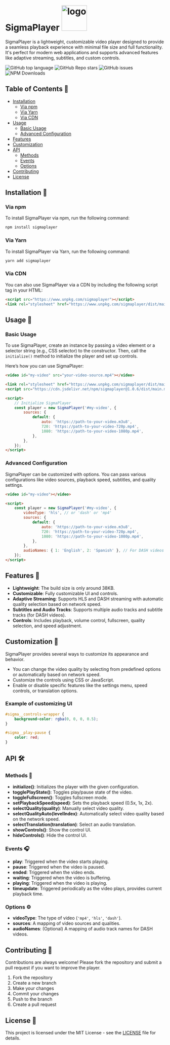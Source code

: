 # SigmaPlayer <img src="https://github.com/user-attachments/assets/7bb08681-bc07-4347-9fbc-d57e196055b6" alt="logo" width="80"/>

SigmaPlayer is a lightweight, customizable video player designed to provide a seamless playback experience with minimal file size and full functionality. It's perfect for modern web applications and supports advanced features like adaptive streaming, subtitles, and custom controls.

![GitHub top language](https://img.shields.io/github/languages/top/zachey01/SigmaPlayer)
![GitHub Repo stars](https://img.shields.io/github/stars/zachey01/SigmaPlayer)
![GitHub issues](https://img.shields.io/github/issues/zachey01/SigmaPlayer)
![NPM Downloads](https://img.shields.io/npm/dm/sigmaplayer)

## Table of Contents 📑

-   [Installation](#installation)
    -   [Via npm](#via-npm)
    -   [Via Yarn](#via-yarn)
    -   [Via CDN](#via-cdn)
-   [Usage](#usage)
    -   [Basic Usage](#basic-usage)
    -   [Advanced Configuration](#advanced-configuration)
-   [Features](#features)
-   [Customization](#customization)
-   [API](#api)
    -   [Methods](#methods)
    -   [Events](#events)
    -   [Options](#options)
-   [Contributing](#contributing)
-   [License](#license)

## Installation 🚀

### Via npm

To install SigmaPlayer via npm, run the following command:

```bash
npm install sigmaplayer
```

### Via Yarn

To install SigmaPlayer via Yarn, run the following command:

```bash
yarn add sigmaplayer
```

### Via CDN

You can also use SigmaPlayer via a CDN by including the following script tag in your HTML:

```html
<script src="https://www.unpkg.com/sigmaplayer"></script>
<link rel="stylesheet" href="https://www.unpkg.com/sigmaplayer/dist/main.css" />
```

## Usage 📄

### Basic Usage

To use SigmaPlayer, create an instance by passing a video element or a selector string (e.g., CSS selector) to the constructor. Then, call the `initialize()` method to initialize the player and set up controls.

Here’s how you can use SigmaPlayer:

```html
<video id="my-video" src="your-video-source.mp4"></video>

<link rel="stylesheet" href="https://www.unpkg.com/sigmaplayer/dist/main.css" />
<script src="https://cdn.jsdelivr.net/npm/sigmaplayer@1.0.6/dist/main.min.js"></script>

<script>
    // Initialize SigmaPlayer
    const player = new SigmaPlayer('#my-video', {
        sources: {
            default: {
                auto: 'https://path-to-your-video.m3u8',
                720: 'https://path-to-your-video-720p.mp4',
                1080: 'https://path-to-your-video-1080p.mp4',
            },
        },
    });
</script>
```

### Advanced Configuration

SigmaPlayer can be customized with options. You can pass various configurations like video sources, playback speed, subtitles, and quality settings.

```html
<video id="my-video"></video>

<script>
    const player = new SigmaPlayer('#my-video', {
        videoType: 'hls', // or 'dash' or 'mp4'
        sources: {
            default: {
                auto: 'https://path-to-your-video.m3u8',
                720: 'https://path-to-your-video-720p.mp4',
                1080: 'https://path-to-your-video-1080p.mp4',
            },
        },
        audioNames: { 1: 'English', 2: 'Spanish' }, // For DASH videos with multiple audio tracks
    });
</script>
```

## Features 🌟

-   **Lightweight**: The build size is only around 38KB.
-   **Customizable**: Fully customizable UI and controls.
-   **Adaptive Streaming**: Supports HLS and DASH streaming with automatic quality selection based on network speed.
-   **Subtitles and Audio Tracks**: Supports multiple audio tracks and subtitle tracks (for DASH videos).
-   **Controls**: Includes playback, volume control, fullscreen, quality selection, and speed adjustment.

## Customization 🎨

SigmaPlayer provides several ways to customize its appearance and behavior.

-   You can change the video quality by selecting from predefined options or automatically based on network speed.
-   Customize the controls using CSS or JavaScript.
-   Enable or disable specific features like the settings menu, speed controls, or translation options.

### Example of customizing UI

```css
#sigma__controls-wrapper {
    background-color: rgba(0, 0, 0, 0.5);
}

#sigma__play-pause {
    color: red;
}
```

## API 🛠️

### Methods 📡

-   **initialize()**: Initializes the player with the given configuration.
-   **togglePlayState()**: Toggles play/pause state of the video.
-   **toggleFullscreen()**: Toggles fullscreen mode.
-   **setPlaybackSpeed(speed)**: Sets the playback speed (0.5x, 1x, 2x).
-   **selectQuality(quality)**: Manually select video quality.
-   **selectQualityAuto(levelIndex)**: Automatically select video quality based on the network speed.
-   **selectTranslation(translation)**: Select an audio translation.
-   **showControls()**: Show the control UI.
-   **hideControls()**: Hide the control UI.

### Events 🎧

-   **play**: Triggered when the video starts playing.
-   **pause**: Triggered when the video is paused.
-   **ended**: Triggered when the video ends.
-   **waiting**: Triggered when the video is buffering.
-   **playing**: Triggered when the video is playing.
-   **timeupdate**: Triggered periodically as the video plays, provides current playback time.

### Options ⚙️

-   **videoType**: The type of video (`'mp4'`, `'hls'`, `'dash'`).
-   **sources**: A mapping of video sources and qualities.
-   **audioNames**: (Optional) A mapping of audio track names for DASH videos.

## Contributing 🤝

Contributions are always welcome! Please fork the repository and submit a pull request if you want to improve the player.

1. Fork the repository
2. Create a new branch
3. Make your changes
4. Commit your changes
5. Push to the branch
6. Create a pull request

## License 📜

This project is licensed under the MIT License - see the [LICENSE](LICENSE) file for details.
